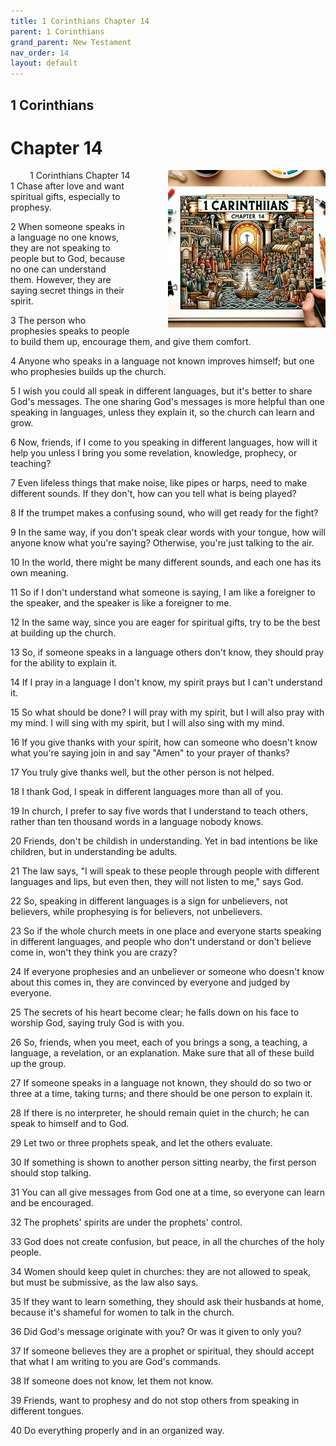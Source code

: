 ```yaml
---
title: 1 Corinthians Chapter 14
parent: 1 Corinthians
grand_parent: New Testament
nav_order: 14
layout: default
---
```


## 1 Corinthians

# Chapter 14

<div style="clear: both; text-align: right;">
    <div style="max-width: 50%; height: auto; float: right; margin: 0 0 10px 10px; padding-left: 10%;">
        <img src="/assets/Image/1 Corinthians/500/14.jpg" alt="1 Corinthians Chapter 14" class="chapter-image">
    </div>
    <figcaption style="font-size: 14px; text-align: right;">1 Corinthians Chapter 14</figcaption>
</div>
1 Chase after love and want spiritual gifts, especially to prophesy.

2 When someone speaks in a language no one knows, they are not speaking to people but to God, because no one can understand them. However, they are saying secret things in their spirit.

3 The person who prophesies speaks to people to build them up, encourage them, and give them comfort.

4 Anyone who speaks in a language not known improves himself; but one who prophesies builds up the church.

5 I wish you could all speak in different languages, but it's better to share God's messages. The one sharing God's messages is more helpful than one speaking in languages, unless they explain it, so the church can learn and grow.

6 Now, friends, if I come to you speaking in different languages, how will it help you unless I bring you some revelation, knowledge, prophecy, or teaching?

7 Even lifeless things that make noise, like pipes or harps, need to make different sounds. If they don't, how can you tell what is being played?

8 If the trumpet makes a confusing sound, who will get ready for the fight?

9 In the same way, if you don't speak clear words with your tongue, how will anyone know what you're saying? Otherwise, you're just talking to the air.

10 In the world, there might be many different sounds, and each one has its own meaning.

11 So if I don't understand what someone is saying, I am like a foreigner to the speaker, and the speaker is like a foreigner to me.

12 In the same way, since you are eager for spiritual gifts, try to be the best at building up the church.

13 So, if someone speaks in a language others don't know, they should pray for the ability to explain it.

14 If I pray in a language I don't know, my spirit prays but I can't understand it.

15 So what should be done? I will pray with my spirit, but I will also pray with my mind. I will sing with my spirit, but I will also sing with my mind.

16 If you give thanks with your spirit, how can someone who doesn't know what you're saying join in and say "Amen" to your prayer of thanks?

17 You truly give thanks well, but the other person is not helped.

18 I thank God, I speak in different languages more than all of you.

19 In church, I prefer to say five words that I understand to teach others, rather than ten thousand words in a language nobody knows.

20 Friends, don't be childish in understanding. Yet in bad intentions be like children, but in understanding be adults.

21 The law says, "I will speak to these people through people with different languages and lips, but even then, they will not listen to me," says God.

22 So, speaking in different languages is a sign for unbelievers, not believers, while prophesying is for believers, not unbelievers.

23 So if the whole church meets in one place and everyone starts speaking in different languages, and people who don't understand or don't believe come in, won't they think you are crazy?

24 If everyone prophesies and an unbeliever or someone who doesn't know about this comes in, they are convinced by everyone and judged by everyone.

25 The secrets of his heart become clear; he falls down on his face to worship God, saying truly God is with you.

26 So, friends, when you meet, each of you brings a song, a teaching, a language, a revelation, or an explanation. Make sure that all of these build up the group.

27 If someone speaks in a language not known, they should do so two or three at a time, taking turns; and there should be one person to explain it.

28 If there is no interpreter, he should remain quiet in the church; he can speak to himself and to God.

29 Let two or three prophets speak, and let the others evaluate.

30 If something is shown to another person sitting nearby, the first person should stop talking.

31 You can all give messages from God one at a time, so everyone can learn and be encouraged.

32 The prophets' spirits are under the prophets' control.

33 God does not create confusion, but peace, in all the churches of the holy people.

34 Women should keep quiet in churches: they are not allowed to speak, but must be submissive, as the law also says.

35 If they want to learn something, they should ask their husbands at home, because it's shameful for women to talk in the church.

36 Did God's message originate with you? Or was it given to only you?

37 If someone believes they are a prophet or spiritual, they should accept that what I am writing to you are God's commands.

38 If someone does not know, let them not know.

39 Friends, want to prophesy and do not stop others from speaking in different tongues.

40 Do everything properly and in an organized way.



